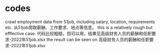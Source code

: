 # codes
crawl employment data from 51job, including salary, location, requirements etc. 
从51job爬取薪酬、工作要求、地点等信息。
this is a relatively rough but efffective case.
代码比较粗糙，但可以用，结果见高级财务人员的薪酬和任职要求-2022年51job.xlsx
the result can be seen on 高级财务人员的薪酬和任职要求-2022年51job.xlsx
